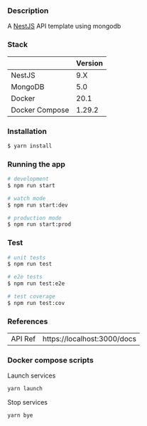 ### Description

A [NestJS](https://nestjs.com) API template using mongodb

### Stack

|                | Version |
| -------------- | ------- |
| NestJS         | 9.X     |
| MongoDB        | 5.0     |
| Docker         | 20.1    |
| Docker Compose | 1.29.2  |

### Installation

```bash
$ yarn install
```

### Running the app

```bash
# development
$ npm run start

# watch mode
$ npm run start:dev

# production mode
$ npm run start:prod
```

### Test

```bash
# unit tests
$ npm run test

# e2e tests
$ npm run test:e2e

# test coverage
$ npm run test:cov
```

### References

|         |                             |
| ------- | --------------------------- |
| API Ref | https://localhost:3000/docs |

### Docker compose scripts

Launch services

```bash
yarn launch
```

Stop services

```bash
yarn bye
```
